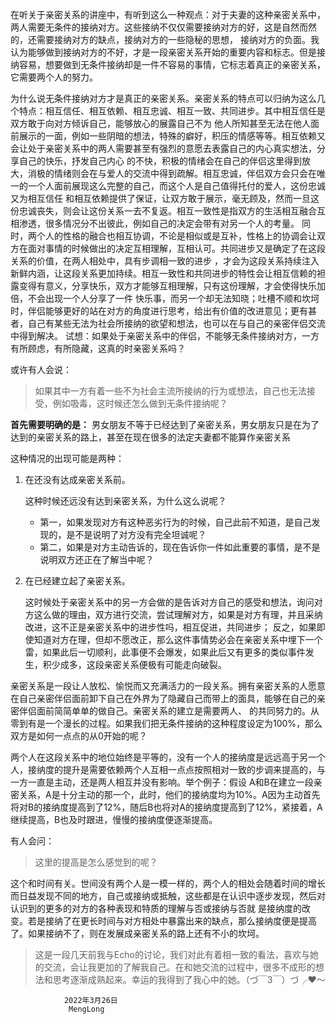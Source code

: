 在听关于亲密关系的讲座中，有听到这么一种观点：对于夫妻的这种亲密关系中，两人需要无条件的接纳对方。这些接纳不仅仅需要接纳对方的好，这是自然而然的，还需要接纳对方的缺点，接纳对方的一些隐秘的思想，
接纳对方的负面。我认为能够做到接纳对方的不好，才是一段亲密关系开始的重要内容和标志。但是接纳容易，想要做到无条件接纳却是一件不容易的事情，它标志着真正的亲密关系，它需要两个人的努力。

为什么说无条件接纳对方才是真正的亲密关系。亲密关系的特点可以归纳为这么几个特点：相互信任、相互依赖、相互忠诚、相互一致、共同进步。其中相互信任是双方敢于向对方倾诉自己，能够放心的展露自己不为
他人所知甚至无法在他人面前展示的一面，例如一些阴暗的想法，特殊的癖好，积压的情感等等。相互依赖又会让处于亲密关系中的两人需要甚至有强烈的意愿去表露自己的内心真实想法，分享自己的快乐，抒发自己内心
的不快，积极的情绪会在自己的伴侣这里得到放大，消极的情绪则会在与爱人的交流中得到疏解。相互忠诚，伴侣双方会只会在唯一的一个人面前展现这么完整的自己，而这个人是自己值得托付的爱人，这份忠诚又为相互信任
和相互依赖提供了保证，让双方敢于展示，毫无顾及，然而一旦这份忠诚丧失，则会让这份关系一去不复返。相互一致性是指双方的生活相互融合互相渗透，很多情况分不出彼此，例如自己的决定会带有对另一个人的考量。
同时，两个人的性格的融合也相互协调，不论是相似或是互补，性格上的协调会让双方在面对事情的时候做出的决定互相理解，互相认可。共同进步又是确定了在这段关系的价值，在两人相处中，具有步调相一致的进步
，才会为这段关系持续注入新鲜内涵，让这段关系更加持续。相互一致性和共同进步的特性会让相互信赖的袒露变得有意义，分享快乐，双方才能够互相理解，只有这份理解，才会使得快乐加倍，不会出现一个人分享了一件
快乐事，而另一个却无法知晓；吐槽不顺和坎坷时，伴侣能够更好的站在对方的角度进行思考，给出有价值的改进意见；更有甚者，自己有某些无法为社会所接纳的欲望和想法，也可以在与自己的亲密伴侣交流中得到解决。
试想：如果处于亲密关系中的伴侣，不能够无条件接纳对方，一方有所顾虑，有所隐藏，这真的时亲密关系吗？

或许有人会说：

>如果其中一方有着一些不为社会主流所接纳的行为或想法，自己也无法接受，例如吸毒，这时候还怎么做到无条件接纳呢？

**首先需要明确的是：** 男女朋友不等于已经达到了亲密关系，男女朋友只是在为了达到的亲密关系的路上，甚至在现在很多的法定夫妻都不能算作亲密关系

这种情况的出现可能是两种：
1. 在还没有达成亲密关系前。
   
   这种时候还远没有达到亲密关系，为什么这么说呢？
   - 第一，如果发现对方有这种恶劣行为的时候，自己此前不知道，是自己发现的，是不是说明了对方没有完全坦诚呢？
   - 第二，如果是对方主动告诉的，现在告诉你一件如此重要的事情，是不是说明双方还正在了解当中呢？
2. 在已经建立起了亲密关系。
   
   这时候处于亲密关系中的另一方会做的是告诉对方自己的感受和想法，询问对方这么做的理由，双方进行交流，尝试理解对方，如果是对方有理，并且采纳改进，这不正是亲密关系中的进步性吗，相互促进，共同进步；
   反之，如果即使知道对方在理，但却不愿改正，那么这件事情势必会在亲密关系中埋下一个雷，如果此后一切顺利，此事便不会爆发，如果此后又有更多的类似事件发生，积少成多，这段亲密关系便极有可能走向破裂。

亲密关系是一段让人放松、愉悦而又充满活力的一段关系。拥有亲密关系的人愿意在自己亲密伴侣面前卸下自己在外界为了隐藏自己而带上的面具，能够在自己的亲密伴侣面前简简单单的做自己。亲密关系的建立是需要两人、
的共同努力的。从零到有是一个漫长的过程。如果我们把无条件接纳的这种程度设定为100%，那么双方是如何一点点的从0开始的呢？

两个人在这段关系中的地位始终是平等的，没有一个人的接纳度是远远高于另一个人，接纳度的提升是需要依赖两个人互相一点点按照相对一致的步调来提高的，与一方一直是主动，还是两人相互并没有影响。举个例子：假设
A和B在建立一段亲密关系，A是十分主动的那一个，此时，他们的接纳度均为10%。A因为主动首先将对B的接纳度提高到了12%，随后B也将对A的接纳度提高到了12%，紧接着，A继续提高，B也及时跟进，慢慢的接纳度便逐渐提高。

有人会问：
>这里的提高是怎么感觉到的呢？

这个和时间有关。世间没有两个人是一模一样的，两个人的相处会随着时间的增长而日益发现不同的地方，自己或接纳或抵触，这些都是在认识中逐步发现，然后对认识到的更多的对方的各种表现和特质的理解与否或接纳与否就
是接纳度的改变。若是接纳了在更长时间与对方相处中暴露出来的缺点，那么接纳度便是提高了。如果接纳不了，则在发展成亲密关系的路上还有不小的坎坷。

>这是一段几天前我与Echo的讨论，我们对此有着相一致的看法，喜欢与她的交流，会让我更加的了解我自己。在和她交流的过程中，很多不成形的想法和思考逐渐成熟起来。幸运的我得到了我心中的她。（づ￣3￣）づ╭❤～

                2022年3月26日
                 MengLong